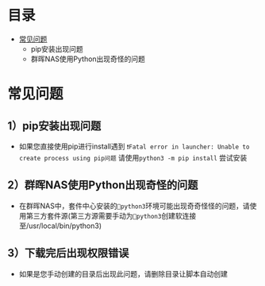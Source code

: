 # 目录
+ [常见问题](/DOCS.md/##常见问题)
    - pip安装出现问题
    - 群晖NAS使用Python出现奇怪的问题


# 常见问题


## 1）pip安装出现问题
*   如果您直接使用pip进行install遇到 `❗Fatal error in launcher: Unable to create process using pip问题`
请使用`python3 -m pip install` 尝试安装

## 2）群晖NAS使用Python出现奇怪的问题
* 在群晖NAS中，套件中心安装的`🐍python3`环境可能出现奇奇怪怪的问题，请使用第三方套件源(第三方源需要手动为`🐍python3`创建软连接至/usr/local/bin/python3)

## 3）下载完后出现权限错误
* 如果是您手动创建的目录后出现此问题，请删除目录让脚本自动创建